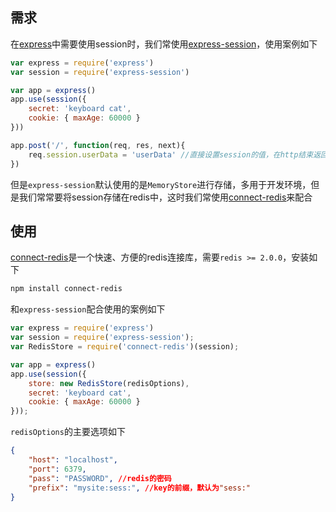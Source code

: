 ## 需求
在[express](http://www.expressjs.com.cn/)中需要使用session时，我们常使用[express-session](https://github.com/expressjs/session)，使用案例如下
```js
var express = require('express')
var session = require('express-session')

var app = express()
app.use(session({ 
    secret: 'keyboard cat', 
    cookie: { maxAge: 60000 }
}))

app.post('/', function(req, res, next){
    req.session.userData = 'userData' //直接设置session的值，在http结束返回时会自动调用session的save方法进行保存
})
```
但是`express-session`默认使用的是`MemoryStore`进行存储，多用于开发环境，但是我们常常要将session存储在redis中，这时我们常使用[connect-redis](https://github.com/tj/connect-redis)来配合

## 使用
[connect-redis](https://github.com/tj/connect-redis)是一个快速、方便的redis连接库，需要`redis >= 2.0.0`，安装如下
```bash
npm install connect-redis
```
和`express-session`配合使用的案例如下
```js
var express = require('express')
var session = require('express-session');
var RedisStore = require('connect-redis')(session);

var app = express()
app.use(session({
    store: new RedisStore(redisOptions),
    secret: 'keyboard cat',
    cookie: { maxAge: 60000 }
}));
```
`redisOptions`的主要选项如下
```json
{
    "host": "localhost", 
    "port": 6379,
    "pass": "PASSWORD", //redis的密码
    "prefix": "mysite:sess:", //key的前缀，默认为"sess:"
}
```